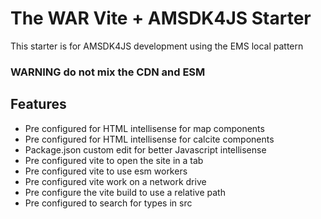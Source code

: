 # The WAR Vite + AMSDK4JS Starter
This starter is for AMSDK4JS development using the EMS local pattern

### WARNING do not mix the CDN and ESM

## Features
  - Pre configured for HTML intellisense for map components
  - Pre configured for HTML intellisense for calcite components
  - Package.json custom edit for better Javascript intellisense
  - Pre configured vite to open the site in a tab
  - Pre configured vite to use esm workers
  - Pre configured vite work on a network drive
  - Pre configure the vite build to use a relative path
  - Pre configured to search for types in src